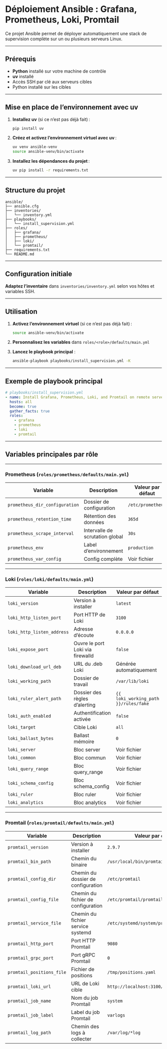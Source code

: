 # Déploiement Ansible : Grafana, Prometheus, Loki, Promtail

Ce projet Ansible permet de déployer automatiquement une stack de supervision complète sur un ou plusieurs serveurs Linux.

---

## Prérequis

- **Python** installé sur votre machine de contrôle
- **uv** installé 
- Accès SSH par clé aux serveurs cibles
- Python installé sur les cibles

---

## Mise en place de l’environnement avec uv

1. **Installez uv** (si ce n’est pas déjà fait) :
   ```sh
   pip install uv
   ```

2. **Créez et activez l’environnement virtuel avec uv** :
   ```sh
   uv venv ansible-venv
   source ansible-venv/bin/activate
   ```

3. **Installez les dépendances du projet** :
   ```sh
   uv pip install -r requirements.txt
   ```

---

## Structure du projet

```
ansible/
├── ansible.cfg
├── inventories/
│   └── inventory.yml
├── playbooks/
│   └── install_supervision.yml
├── roles/
│   ├── grafana/
│   ├── prometheus/
│   ├── loki/
│   └── promtail/
├── requirements.txt
└── README.md
```

---

## Configuration initiale

**Adaptez l’inventaire** dans `inventories/inventory.yml` selon vos hôtes et variables SSH.

---

## Utilisation

1. **Activez l’environnement virtuel** (si ce n’est pas déjà fait) :
   ```sh
   source ansible-venv/bin/activate
   ```

2. **Personnalisez les variables** dans `roles/<role>/defaults/main.yml`

3. **Lancez le playbook principal** :
   ```sh
   ansible-playbook playbooks/install_supervision.yml -K
   ```
---

## Exemple de playbook principal

```yaml
# playbooks/install_supervision.yml
- name: Install Grafana, Prometheus, Loki, and Promtail on remote servers
  hosts: all
  become: true
  gather_facts: true
  roles:
    - grafana
    - prometheus
    - loki
    - promtail
```

---

## Variables principales par rôle

---

### Prometheus (`roles/prometheus/defaults/main.yml`)
| Variable                        | Description                     | Valeur par défaut      |
|----------------------------------|---------------------------------|------------------------|
| `prometheus_dir_configuration`   | Dossier de configuration        | `/etc/prometheus`      |
| `prometheus_retention_time`      | Rétention des données           | `365d`                 |
| `prometheus_scrape_interval`     | Intervalle de scrutation global | `30s`                  |
| `prometheus_env`                 | Label d’environnement           | `production`           |
| `prometheus_var_config`          | Config complète                 | Voir fichier           |

---

### Loki (`roles/loki/defaults/main.yml`)
| Variable                  | Description                                 | Valeur par défaut      |
|---------------------------|---------------------------------------------|------------------------|
| `loki_version`            | Version à installer                         | `latest`               |
| `loki_http_listen_port`   | Port HTTP de Loki                           | `3100`                 |
| `loki_http_listen_address`| Adresse d’écoute                            | `0.0.0.0`              |
| `loki_expose_port`        | Ouvre le port Loki via firewalld            | `false`                |
| `loki_download_url_deb`   | URL du .deb Loki                            | Générée automatiquement|
| `loki_working_path`       | Dossier de travail                          | `/var/lib/loki`        |
| `loki_ruler_alert_path`   | Dossier des règles d’alerting               | `{{ loki_working_path }}/rules/fake` |
| `loki_auth_enabled`       | Authentification activée                    | `false`                |
| `loki_target`             | Cible Loki                                  | `all`                  |
| `loki_ballast_bytes`      | Ballast mémoire                             | `0`                    |
| `loki_server`             | Bloc server                                 | Voir fichier           |
| `loki_common`             | Bloc commun                                 | Voir fichier           |
| `loki_query_range`        | Bloc query_range                            | Voir fichier           |
| `loki_schema_config`      | Bloc schema_config                          | Voir fichier           |
| `loki_ruler`              | Bloc ruler                                  | Voir fichier           |
| `loki_analytics`          | Bloc analytics                              | Voir fichier           |

---

### Promtail (`roles/promtail/defaults/main.yml`)
| Variable                  | Description                                 | Valeur par défaut      |
|---------------------------|---------------------------------------------|------------------------|
| `promtail_version`        | Version à installer                         | `2.9.7`                |
| `promtail_bin_path`       | Chemin du binaire                           | `/usr/local/bin/promtail-linux-amd64` |
| `promtail_config_dir`     | Chemin du dossier de configuration                    | `/etc/promtail`        |
| `promtail_config_file`    | Chemin du fichier de configuration                    | `/etc/promtail/promtail-config.yaml` |
| `promtail_service_file`   | Chemin du fichier service systemd                     | `/etc/systemd/system/promtail.service` |
| `promtail_http_port`      | Port HTTP Promtail                          | `9080`                 |
| `promtail_grpc_port`      | Port gRPC Promtail                          | `0`                    |
| `promtail_positions_file` | Fichier de positions                        | `/tmp/positions.yaml`  |
| `promtail_loki_url`       | URL de Loki cible                           | `http://localhost:3100/loki/api/v1/push` |
| `promtail_job_name`       | Nom du job Promtail                         | `system`               |
| `promtail_job_label`      | Label du job Promtail                       | `varlogs`              |
| `promtail_log_path`       | Chemin des logs à collecter                 | `/var/log/*log`        |
